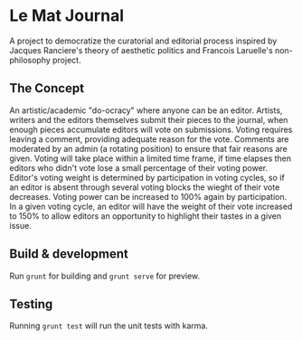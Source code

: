 # Le Mat Journal

A project to democratize the curatorial and editorial process inspired by Jacques Ranciere's theory of aesthetic politics and Francois Laruelle's non-philosophy project.

## The Concept

An artistic/academic "do-ocracy" where anyone can be an editor. Artists, writers and the editors themselves submit their pieces to the journal, when enough pieces accumulate editors will vote on submissions. Voting requires leaving a comment, providing adequate reason for the vote. Comments are moderated by an admin (a rotating position) to ensure that fair reasons are given. Voting will take place within a limited time frame, if time elapses then editors who didn't vote lose a small percentage of their voting power. Editor's voting weight is determined by participation in voting cycles, so if an editor is absent through several voting blocks the wieght of their vote decreases. Voting power can be increased to 100% again by participation. In a given voting cycle, an editor will have the weight of their vote increased to 150% to allow editors an opportunity to highlight their tastes in a given issue.

## Build & development

Run `grunt` for building and `grunt serve` for preview.

## Testing

Running `grunt test` will run the unit tests with karma.
